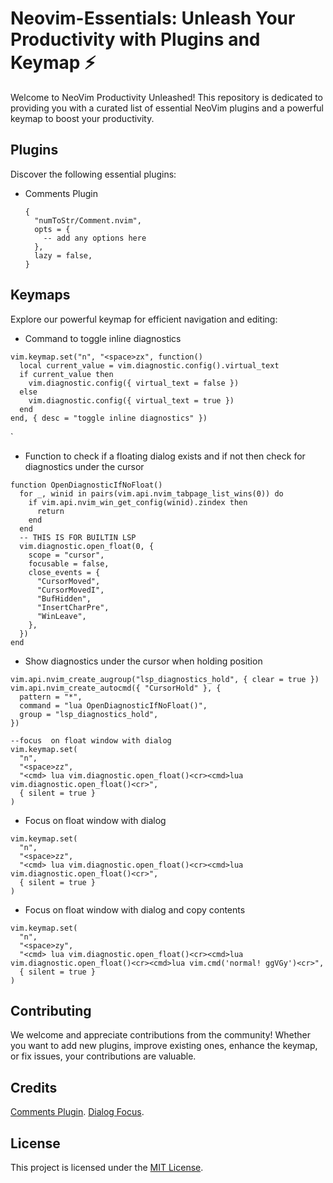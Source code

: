 # Neovim-Essentials: Unleash Your Productivity with Plugins and Keymap ⚡️

Welcome to NeoVim Productivity Unleashed! This repository is dedicated to providing you with a curated list of essential NeoVim plugins and a powerful keymap to boost your productivity.

## Plugins

Discover the following essential plugins:

- Comments Plugin
  ```
  {
    "numToStr/Comment.nvim",
    opts = {
      -- add any options here
    },
    lazy = false,
  }
  ```

## Keymaps

Explore our powerful keymap for efficient navigation and editing:

- Command to toggle inline diagnostics
```
vim.keymap.set("n", "<space>zx", function()
  local current_value = vim.diagnostic.config().virtual_text
  if current_value then
    vim.diagnostic.config({ virtual_text = false })
  else
    vim.diagnostic.config({ virtual_text = true })
  end
end, { desc = "toggle inline diagnostics" })
```
`
- Function to check if a floating dialog exists and if not then check for diagnostics under the cursor
```
function OpenDiagnosticIfNoFloat()
  for _, winid in pairs(vim.api.nvim_tabpage_list_wins(0)) do
    if vim.api.nvim_win_get_config(winid).zindex then
      return
    end
  end
  -- THIS IS FOR BUILTIN LSP
  vim.diagnostic.open_float(0, {
    scope = "cursor",
    focusable = false,
    close_events = {
      "CursorMoved",
      "CursorMovedI",
      "BufHidden",
      "InsertCharPre",
      "WinLeave",
    },
  })
end

```

- Show diagnostics under the cursor when holding position
```
vim.api.nvim_create_augroup("lsp_diagnostics_hold", { clear = true })
vim.api.nvim_create_autocmd({ "CursorHold" }, {
  pattern = "*",
  command = "lua OpenDiagnosticIfNoFloat()",
  group = "lsp_diagnostics_hold",
})

--focus  on float window with dialog
vim.keymap.set(
  "n",
  "<space>zz",
  "<cmd> lua vim.diagnostic.open_float()<cr><cmd>lua vim.diagnostic.open_float()<cr>",
  { silent = true }
)
```

- Focus on float window with dialog
```
vim.keymap.set(
  "n",
  "<space>zz",
  "<cmd> lua vim.diagnostic.open_float()<cr><cmd>lua vim.diagnostic.open_float()<cr>",
  { silent = true }
)
```
- Focus on float window with dialog and copy contents
```
vim.keymap.set(
  "n",
  "<space>zy",
  "<cmd> lua vim.diagnostic.open_float()<cr><cmd>lua vim.diagnostic.open_float()<cr><cmd>lua vim.cmd('normal! ggVGy')<cr>",
  { silent = true }
)
```


## Contributing
We welcome and appreciate contributions from the community! Whether you want to add new plugins, improve existing ones, enhance the keymap, or fix issues, your contributions are valuable.

## Credits
[Comments Plugin](https://github.com/numToStr/Comment.nvim).
[Dialog Focus](https://www.reddit.com/r/neovim/comments/13cmg65/how_to_focus_on_a_diagnostic_message/).


## License
This project is licensed under the [MIT License](LICENSE).
